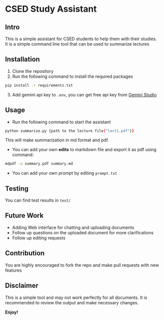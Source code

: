 # CSED Study Assistant
## Intro
This is a simple assistant for CSED students to help them with their studies. It is a simple command line tool that can be used to summarize lectures

## Installation
1. Clone the repository
2. Run the following command to install the required packages
```bash
pip install -r requirements.txt
```
3. Add gemini api key to `.env`, you can get free api key from [Gemini Studio](https://aistudio.google.com/app/apikey)

## Usage
- Run the following command to start the assistant
```bash
python summarize.py {path to the lecture file("lect1.pdf")}
```
This will make summarization in md format and pdf.

- You can add your own **edits** to markdown file and export it as pdf using command:
```bash
mdpdf -o summary.pdf summary.md
```

- You can add your own prompt by editing `prompt.txt`

## Testing
You can find test results in `test/`

## Future Work
- Adding Web interface for chatting and uploading documents
- Follow up questions on the uploaded document for more clarifications
- Follow up editing requests

## Contribution
You are highly encouraged to fork the repo and make pull requests with new features

## Disclaimer
This is a simple tool and may not work perfectly for all documents. It is recommended to review the output and make necessary changes.

**Enjoy!**
